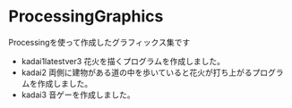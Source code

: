 # ProcessingGraphics
Processingを使って作成したグラフィックス集です
* kadai1latestver3
花火を描くプログラムを作成しました。
* kadai2
両側に建物がある道の中を歩いていると花火が打ち上がるプログラムを作成しました。
* kadai3
音ゲーを作成しました。
